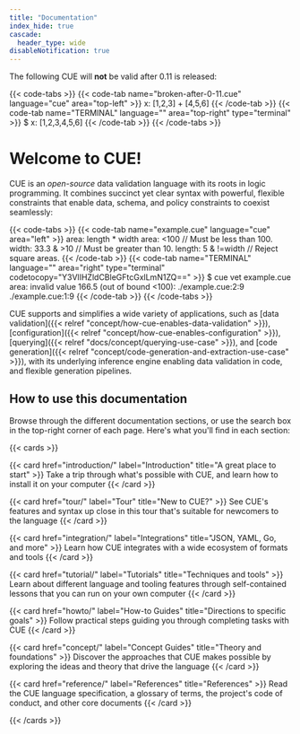 ```yaml
---
title: "Documentation"
index_hide: true
cascade:
  header_type: wide
disableNotification: true
---
```


The following CUE will **not** be valid after 0.11 is released:

{{< code-tabs >}}
{{< code-tab name="broken-after-0-11.cue" language="cue" area="top-left" >}}
x: [1,2,3] + [4,5,6]
{{< /code-tab >}}
{{< code-tab name="TERMINAL" language="" area="top-right" type="terminal" >}}
$ 
x: [1,2,3,4,5,6]
{{< /code-tab >}}
{{< /code-tabs >}}

# Welcome to CUE!

CUE is an
<dfn title='License: "Apache-2.0", DCO: true, CLA: false'>open-source</dfn>
data validation language with its roots in logic programming.
It combines succinct yet clear syntax with powerful, flexible constraints that
enable data, schema, and policy constraints to coexist seamlessly:

{{< code-tabs >}}
{{< code-tab name="example.cue" language="cue" area="left" >}}
area:   length * width
area:   <100        // Must be less than 100.
width:  33.3 & >10  // Must be greater than 10.
length: 5 & !=width // Reject square areas.
{{< /code-tab >}}
{{< code-tab name="TERMINAL" language="" area="right" type="terminal" codetocopy="Y3VlIHZldCBleGFtcGxlLmN1ZQ==" >}}
$ cue vet example.cue
area: invalid value 166.5 (out of bound <100):
    ./example.cue:2:9
    ./example.cue:1:9
{{< /code-tab >}}
{{< /code-tabs >}}

CUE supports and simplifies a wide variety of applications, such as
[data validation]({{< relref "concept/how-cue-enables-data-validation" >}}),
[configuration]({{< relref "concept/how-cue-enables-configuration" >}}),
[querying]({{< relref "docs/concept/querying-use-case" >}}),
and [code generation]({{< relref "concept/code-generation-and-extraction-use-case" >}}),
with its underlying inference engine enabling data validation in code, and
flexible generation pipelines.

<!-- TODO: add when content is expanded: -->
<!-- [scripting](TODO)       https://github.com/cue-lang/docs-and-content/issues/27 -->
<!-- [data templating](TODO) https://github.com/cue-lang/docs-and-content/issues/26 -->

## How to use this documentation

Browse through the different documentation sections,
or use the search box in the top-right corner of each page.
Here's what you'll find in each section:

{{< cards >}}

{{< card href="introduction/" label="Introduction" title="A great place to start" >}}
  Take a trip through what's possible with CUE, and learn how to install it on
  your computer
{{< /card >}}

{{< card href="tour/" label="Tour" title="New to CUE?" >}}
  See CUE's features and syntax up close in this tour that's suitable for
  newcomers to the language
{{< /card >}}

<!-- TODO:postLG
{{</* card href="language-guide/" label="Language Guide" title="A deep dive into CUE" */>}}
  Follow a detailed learning journey broken down into the different aspects of
  CUE: data, templating, schemas, queries, policy, file organization, and
  interoperability with other languages and encodings
{{</* /card */>}}
-->

{{< card href="integration/" label="Integrations" title="JSON, YAML, Go, and more" >}}
  Learn how CUE integrates with a wide ecosystem of formats and tools
{{< /card >}}

{{< card href="tutorial/" label="Tutorials" title="Techniques and tools" >}}
  Learn about different language and tooling features through self-contained
  lessons that you can run on your own computer
{{< /card >}}

{{< card href="howto/" label="How-to Guides" title="Directions to specific goals" >}}
  Follow practical steps guiding you through completing tasks with CUE
{{< /card >}}

{{< card href="concept/" label="Concept Guides" title="Theory and foundations" >}}
  Discover the approaches that CUE makes possible by exploring the ideas and
  theory that drive the language
{{< /card >}}

{{< card href="reference/" label="References" title="References" >}}
  Read the CUE language specification, a glossary of terms, the project's code
  of conduct, and other core documents
{{< /card >}}

{{< /cards >}}
